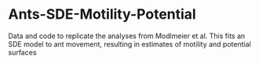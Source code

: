 # Ants-SDE-Motility-Potential
Data and code to replicate the analyses from Modlmeier et al.  This fits an SDE model to ant movement, resulting in estimates of motility and potential surfaces
